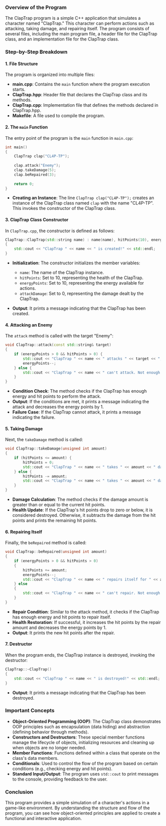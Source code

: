### Overview of the Program

The ClapTrap program is a simple C++ application that simulates a character named "ClapTrap." This character can perform actions such as attacking, taking damage, and repairing itself. The program consists of several files, including the main program file, a header file for the ClapTrap class, and an implementation file for the ClapTrap class.

### Step-by-Step Breakdown

#### 1. **File Structure**

The program is organized into multiple files:

- **main.cpp**: Contains the `main` function where the program execution starts.
- **ClapTrap.hpp**: Header file that declares the ClapTrap class and its methods.
- **ClapTrap.cpp**: Implementation file that defines the methods declared in ClapTrap.hpp.
- **Makefile**: A file used to compile the program.

#### 2. **The `main` Function**

The entry point of the program is the `main` function in `main.cpp`:

```cpp
int main() 
{
    ClapTrap clap("CL4P-TP");
    
    clap.attack("Enemy");
    clap.takeDamage(5);
    clap.beRepaired(3);
    
    return 0;
}
```

- **Creating an Instance**: The line `ClapTrap clap("CL4P-TP");` creates an instance of the ClapTrap class named `clap` with the name "CL4P-TP". This invokes the constructor of the ClapTrap class.

#### 3. **ClapTrap Class Constructor**

In `ClapTrap.cpp`, the constructor is defined as follows:

```cpp
ClapTrap::ClapTrap(std::string name) : name(name), hitPoints(10), energyPoints(10), attackDamage(0) 
{
    std::cout << "ClapTrap " << name << " is created!" << std::endl;
}
```

- **Initialization**: The constructor initializes the member variables:
  - `name`: The name of the ClapTrap instance.
  - `hitPoints`: Set to 10, representing the health of the ClapTrap.
  - `energyPoints`: Set to 10, representing the energy available for actions.
  - `attackDamage`: Set to 0, representing the damage dealt by the ClapTrap.

- **Output**: It prints a message indicating that the ClapTrap has been created.

#### 4. **Attacking an Enemy**

The `attack` method is called with the target "Enemy":

```cpp
void ClapTrap::attack(const std::string& target) 
{
    if (energyPoints > 0 && hitPoints > 0) {
        std::cout << "ClapTrap " << name << " attacks " << target << ", causing " << attackDamage << " points of damage!" << std::endl;
        energyPoints--;
    } else {
        std::cout << "ClapTrap " << name << " can't attack. Not enough energy or hit points." << std::endl;
    }
}
```

- **Condition Check**: The method checks if the ClapTrap has enough energy and hit points to perform the attack.
- **Output**: If the conditions are met, it prints a message indicating the attack and decreases the energy points by 1.
- **Failure Case**: If the ClapTrap cannot attack, it prints a message indicating the failure.

#### 5. **Taking Damage**

Next, the `takeDamage` method is called:

```cpp
void ClapTrap::takeDamage(unsigned int amount) 
{
    if (hitPoints <= amount) {
        hitPoints = 0;
        std::cout << "ClapTrap " << name << " takes " << amount << " damage and is destroyed!" << std::endl;
    } else {
        hitPoints -= amount;
        std::cout << "ClapTrap " << name << " takes " << amount << " damage. Remaining hit points: " << hitPoints << std::endl;
    }
}
```

- **Damage Calculation**: The method checks if the damage amount is greater than or equal to the current hit points.
- **Health Update**: If the ClapTrap's hit points drop to zero or below, it is considered destroyed. Otherwise, it subtracts the damage from the hit points and prints the remaining hit points.

#### 6. **Repairing Itself**

Finally, the `beRepaired` method is called:

```cpp
void ClapTrap::beRepaired(unsigned int amount) 
{
    if (energyPoints > 0 && hitPoints > 0) 
    {
        hitPoints += amount;
        energyPoints--;
        std::cout << "ClapTrap " << name << " repairs itself for " << amount << " hit points. Current hit points: " << hitPoints << std::endl;
    } else 
    {
        std::cout << "ClapTrap " << name << " can't repair. Not enough energy or hit points." << std::endl;
    }
}
```

- **Repair Condition**: Similar to the attack method, it checks if the ClapTrap has enough energy and hit points to repair itself.
- **Health Restoration**: If successful, it increases the hit points by the repair amount and decreases the energy points by 1.
- **Output**: It prints the new hit points after the repair.

#### 7. **Destructor**

When the program ends, the ClapTrap instance is destroyed, invoking the destructor:

```cpp
ClapTrap::~ClapTrap() 
{
    std::cout << "ClapTrap " << name << " is destroyed!" << std::endl;
}
```

- **Output**: It prints a message indicating that the ClapTrap has been destroyed.

### Important Concepts

- **Object-Oriented Programming (OOP)**: The ClapTrap class demonstrates OOP principles such as encapsulation (data hiding) and abstraction (defining behavior through methods).
- **Constructors and Destructors**: These special member functions manage the lifecycle of objects, initializing resources and cleaning up when objects are no longer needed.
- **Member Functions**: Functions defined within a class that operate on the class's data members.
- **Conditionals**: Used to control the flow of the program based on certain conditions (e.g., checking energy and hit points).
- **Standard Input/Output**: The program uses `std::cout` to print messages to the console, providing feedback to the user.

### Conclusion

This program provides a simple simulation of a character's actions in a game-like environment. By understanding the structure and flow of the program, you can see how object-oriented principles are applied to create a functional and interactive application.
